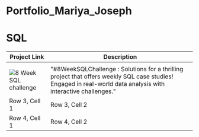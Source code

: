 # Portfolio_Mariya_Joseph

<h1><a name="sql">SQL</a></h1>

| Project Link | Description |
| ------------ | ------------| 
| <a href="https://github.com/Mariyajoseph24/8_Week_SQL_challenge">
  <img src="8weeksqlchallenge" alt="8 Week SQL challenge"></a><br> | "#8WeekSQLChallenge : Solutions for a thrilling project that offers weekly SQL case studies! Engaged in real-world data analysis with interactive challenges." | 
| Row 3, Cell 1 | Row 3, Cell 2 | 
| Row 4, Cell 1 | Row 4, Cell 2 | 
